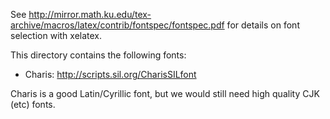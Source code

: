 See
http://mirror.math.ku.edu/tex-archive/macros/latex/contrib/fontspec/fontspec.pdf
for details on font selection with xelatex.

This directory contains the following fonts:
* Charis: http://scripts.sil.org/CharisSILfont

Charis is a good Latin/Cyrillic font, but we would still need high quality
CJK (etc) fonts.
